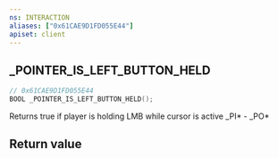 ```yaml
---
ns: INTERACTION
aliases: ["0x61CAE9D1FD055E44"]
apiset: client
---
```

## _POINTER_IS_LEFT_BUTTON_HELD

```c
// 0x61CAE9D1FD055E44
BOOL _POINTER_IS_LEFT_BUTTON_HELD();
```

Returns true if player is holding LMB while cursor is active
_PI* - _PO*


## Return value

